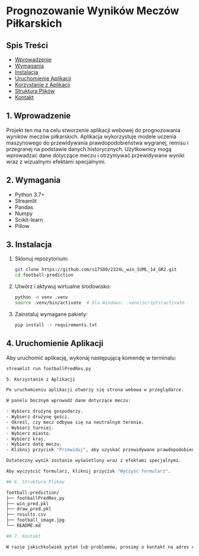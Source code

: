 # Prognozowanie Wyników Meczów Piłkarskich 

## Spis Treści 

- [Wprowadzenie](#wprowadzenie)
- [Wymagania](#wymagania)
- [Instalacja](#instalacja)
- [Uruchomienie Aplikacji](#uruchomienie-aplikacji)
- [Korzystanie z Aplikacji](#korzystanie-z-aplikacji)
- [Struktura Plików](#struktura-plików)
- [Kontakt](#kontakt)

## 1. Wprowadzenie 

Projekt ten ma na celu stworzenie aplikacji webowej do prognozowania wyników meczów piłkarskich. Aplikacja wykorzystuje modele uczenia maszynowego do przewidywania prawdopodobieństwa wygranej, remisu i przegranej na podstawie danych historycznych. Użytkownicy mogą wprowadzać dane dotyczące meczu i otrzymywać przewidywane wyniki wraz z wizualnymi efektami specjalnymi. 

## 2. Wymagania 

- Python 3.7+
- Streamlit
- Pandas
- Numpy
- Scikit-learn
- Pillow

## 3. Instalacja 

1. Sklonuj repozytorium:

    ```bash
    git clone https://github.com/s17580/2324L_win_SUML_14_GR2.git
    cd football-prediction
    ```

2. Utwórz i aktywuj wirtualne środowisko:

    ```bash
    python -m venv .venv
    source .venv/bin/activate  # Dla Windows: .venv\Scripts\activate
    ```

3. Zainstaluj wymagane pakiety:

    ```bash
    pip install -r requirements.txt
    ```

## 4. Uruchomienie Aplikacji

Aby uruchomić aplikację, wykonaj następującą komendę w terminalu:

```bash
streamlit run footballPredRes.py

5. Korzystanie z Aplikacji

Po uruchomieniu aplikacji otworzy się strona webowa w przeglądarce.

W panelu bocznym wprowadź dane dotyczące meczu:

- Wybierz drużynę gospodarzy.
- Wybierz drużynę gości.
- Określ, czy mecz odbywa się na neutralnym terenie.
- Wybierz turniej.
- Wybierz miasto.
- Wybierz kraj.
- Wybierz datę meczu.
- Kliknij przycisk "Przewiduj", aby uzyskać przewidywane prawdopodobieństwo wygranej, remisu i przegranej.

Ostateczny wynik zostanie wyświetlony wraz z efektami specjalnymi.

Aby wyczyścić formularz, kliknij przycisk "Wyczyść formularz".

## 6. Struktura Plików

football-prediction/
├── footballPredRes.py
├── win_pred.pkl
├── draw_pred.pkl
├── results.csv
├── football_image.jpg
└── README.md

## 7. Kontakt

W razie jakichkolwiek pytań lub problemów, prosimy o kontakt na adres email: s17580@pjwstk.edu.pl
